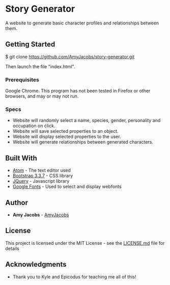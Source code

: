 # Story Generator

A website to generate basic character profiles and relationships between them.

## Getting Started

$ git clone https://github.com/AmyJacobs/story-generator.git

Then launch the file "index.html".

### Prerequisites

Google Chrome. This program has not been tested in Firefox or other browsers, and may or may not run.

### Specs

* Website will randomly select a name, species, gender, personality and occupation on click.
* Website will save selected properties to an object.
* Website will display selected properties to the user.
* Website will generate relationships between generated characters.

## Built With

* [Atom](https://atom.io/) - The text editor used
* [Bootstrap 3.3.7](https://getbootstrap.com/docs/3.3/) - CSS library
* [JQuery](https://getbootstrap.com/docs/3.3/) - Javascript library
* [Google Fonts](https://fonts.google.com/) - Used to select and display webfonts

## Author

* **Amy Jacobs** - [AmyJacobs](https://github.com/AmyJacobs)

## License

This project is licensed under the MIT License - see the [LICENSE.md](LICENSE.md) file for details

## Acknowledgments

* Thank you to Kyle and Epicodus for teaching me all of this!
